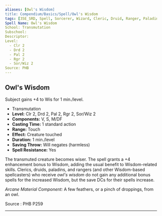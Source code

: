 ```yaml
---
aliases: [Owl's Wisdom]
title: Compendium/Basics/Spell/Owl's Wisdom
tags: [35E_SRD, Spell, Sorcerer, Wizard, Cleric, Druid, Ranger, Paladin]
Spell Name: Owl's Wisdom
School: Transmutation
Subschool: 
Descriptor: 
Level:
  - Clr 2
  - Drd 2
  - Pal 2
  - Rgr 2
  - Sor/Wiz 2
Source: PHB
---
```



## Owl's Wisdom

Subject gains +4 to Wis for 1 min./level.

*   Transmutation
*   **Level:** Clr 2, Drd 2, Pal 2, Rgr 2, Sor/Wiz 2
*   **Components:** V, S, M/DF
*   **Casting Time:** 1 standard action
*   **Range:** Touch
*   **Effect:** Creature touched
*   **Duration:** 1 min./level
*   **Saving Throw:** Will negates (harmless)
*   **Spell Resistance:** Yes

<p>The transmuted creature becomes wiser. The spell grants a +4 enhancement bonus to Wisdom, adding the usual benefit to Wisdom-related skills. Clerics, druids, paladins, and rangers (and other Wisdom-based spellcasters) who receive <i>owl's wisdom</i> do not gain any additional bonus spells for the increased Wisdom, but the save DCs for their spells increase.</p><p><i>Arcane Material Component:</i> A few feathers, or a pinch of droppings, from an owl.</p>

Source : PHB P259

---
